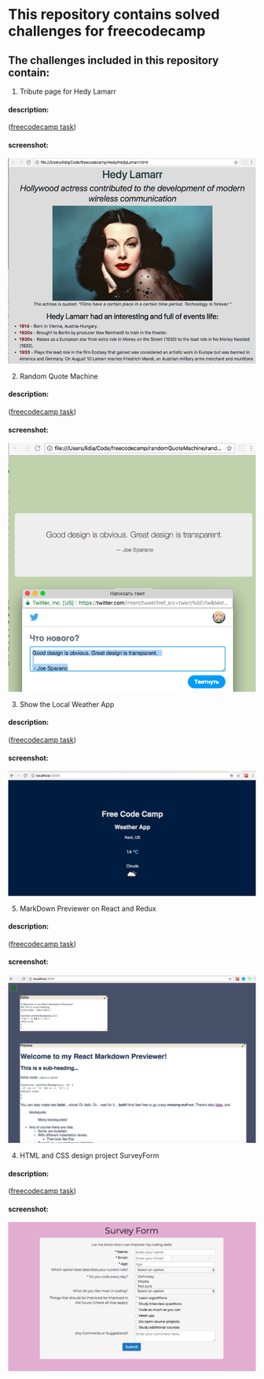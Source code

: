 # This repository contains solved challenges for freecodecamp

## The challenges included in this repository contain:

1. Tribute page for Hedy Lamarr

#### description:

([freecodecamp task]( https://learn.freecodecamp.org/responsive-web-design/responsive-web-design-projects/build-a-tribute-page))

#### screenshot:

![Hedy Lamarr screenshot](https://github.com/lidia-saf/freecodecamp/blob/master/Hedy/Screenshot.png)

2. Random Quote Machine

#### description:

([freecodecamp task](https://www.freecodecamp.org/challenges/build-a-random-quote-machine))

#### screenshot:

![RandomQuoteMachine screenshot](https://github.com/lidia-saf/freecodecamp/blob/master/randomQuoteMachine/Screenshot2.png)

3. Show the Local Weather App

#### description:

([freecodecamp task](https://www.freecodecamp.org/challenges/show-the-local-weather))

#### screenshot:

![Current Geolocaiton Weather App](https://github.com/lidia-saf/freecodecamp/blob/master/my-app/WeatherAppInReactScreenshot.png)

5. MarkDown Previewer on React and Redux

#### description:

([freecodecamp task](https://learn.freecodecamp.org/front-end-libraries/front-end-libraries-projects/build-a-markdown-previewer))

#### screenshot:

![Markdown Previewer screenshot](https://github.com/lidia-saf/freecodecamp/blob/master/markdwonPage/my-app/screenshot1.png)

4. HTML and CSS design project SurveyForm

#### description:

([freecodecamp task](https://learn.freecodecamp.org/responsive-web-design/responsive-web-design-projects/build-a-survey-form))

#### screenshot:

![Survey Form with Bootstrap](https://github.com/lidia-saf/freecodecamp/blob/master/FrontEndProjects/surveyFormScreenshot.png)
